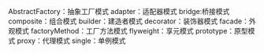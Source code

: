 AbstractFactory：抽象工厂模式
adapter：适配器模式
bridge:桥接模式
composite：组合模式
builder：建造者模式
decorator：装饰器模式
facade：外观模式
factoryMethod：工厂方法模式
flyweight：享元模式
prototype：原型模式
proxy：代理模式
single：单例模式